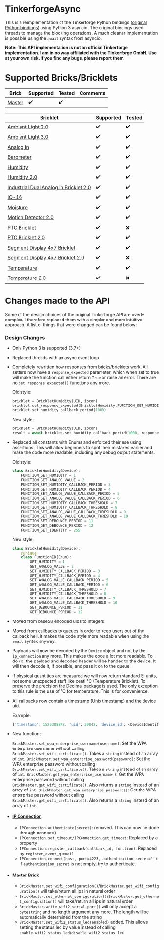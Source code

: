 # TinkerforgeAsync
This is a reimplementation of the Tinkerforge Python bindings ([original Python bindings](https://www.tinkerforge.com/en/doc/Software/API_Bindings_Python.html)) using Python 3 asyncio. The original bindings used threads to manage the blocking operations. A much cleaner implementation is possible using the `await` syntax from asyncio.

**Note: This API implementation is not an official Tinkerforge implementation. I am in no way affiliated with the Tinkerforge GmbH. Use at your own risk. If you find any bugs, please report them.**

# Supported Bricks/Bricklets
|Brick|Supported|Tested|Comments|
|--|--|--|--|
|[Master](https://www.tinkerforge.com/en/doc/Hardware/Bricks/Master_Brick.html)|:heavy_check_mark:|:heavy_check_mark:|  |

|Bricklet|Supported|Tested|
|--|--|--|
|[Ambient Light 2.0](https://www.tinkerforge.com/en/doc/Hardware/Bricklets/Ambient_Light_V2.html)|:heavy_check_mark:|:heavy_check_mark:|
|[Ambient Light 3.0](https://www.tinkerforge.com/en/doc/Hardware/Bricklets/Ambient_Light_V3.html)|:heavy_check_mark:|:heavy_check_mark:|
|[Analog In](https://www.tinkerforge.com/en/doc/Hardware/Bricklets/Analog_In.html)|:heavy_check_mark:|:heavy_check_mark:|
|[Barometer](https://www.tinkerforge.com/en/doc/Hardware/Bricklets/Barometer.html)|:heavy_check_mark:|:heavy_check_mark:|
|[Humidity](https://www.tinkerforge.com/en/doc/Hardware/Bricklets/Humidity.html)|:heavy_check_mark:|:heavy_check_mark:|
|[Humidity 2.0](https://www.tinkerforge.com/en/doc/Hardware/Bricklets/Humidity_V2.html)|:heavy_check_mark:|:heavy_check_mark:|
|[Industrial Dual Analog In Bricklet 2.0](https://www.tinkerforge.com/en/doc/Hardware/Bricklets/Industrial_Dual_Analog_In_V2.html)|:heavy_check_mark:|:heavy_check_mark:|
|[IO-16](https://www.tinkerforge.com/en/doc/Hardware/Bricklets/IO16.html)|:heavy_check_mark:|:heavy_check_mark:|
|[Moisture](https://www.tinkerforge.com/en/doc/Hardware/Bricklets/Moisture.html)|:heavy_check_mark:|:heavy_check_mark:|
|[Motion Detector 2.0](https://www.tinkerforge.com/de/doc/Hardware/Bricklets/Motion_Detector_V2.html)|:heavy_check_mark:|:heavy_check_mark:|
|[PTC Bricklet](https://www.tinkerforge.com/en/doc/Hardware/Bricklets/PTC.html)|:heavy_check_mark:|:x:|
|[PTC Bricklet 2.0](https://www.tinkerforge.com/en/doc/Hardware/Bricklets/PTC_V2.html)|:heavy_check_mark:|:heavy_check_mark:|
|[Segment Display 4x7 Bricklet](https://www.tinkerforge.com/en/doc/Hardware/Bricklets/Segment_Display_4x7.html)|:heavy_check_mark:|:heavy_check_mark:|
|[Segment Display 4x7 Bricklet 2.0](https://www.tinkerforge.com/en/doc/Hardware/Bricklets/Segment_Display_4x7_V2.html)|:heavy_check_mark:|:x:|
|[Temperature](https://www.tinkerforge.com/en/doc/Hardware/Bricklets/Temperature.html)|:heavy_check_mark:|:heavy_check_mark:|
|[Temperature 2.0](https://www.tinkerforge.com/en/doc/Hardware/Bricklets/Temperature_V2.html)|:heavy_check_mark:|:x:|

# Changes made to the API
Some of the design choices of the original Tinkerforge API are overly complex. I therefore replaced them with a simpler and more intuitive approach. A list of things that were changed can be found below:
### Design Changes
- Only Python 3 is supported (3.7+)
 - Replaced threads with an async event loop
 - Completely rewritten how responses from bricks/bricklets work. All setters now have a `response_expected` parameter, which when set to true will make the function call either return `True` or raise an error. There are no `set_response_expected()` functions any more.

   Old style:
   ```python
   bricklet = BrickletHumidity(UID, ipcon)
   bricklet.set_response_expected(BrickletHumidity.FUNCTION_SET_HUMIDITY_CALLBACK_PERIOD, True)
   bricklet.set_humidity_callback_period(1000)
   ```
   New style:
   ```python
   bricklet = BrickletHumidity(UID, ipcon)
   result = await bricklet.set_humidity_callback_period(1000, response_expected=True)    # True if successful
   ```
 - Replaced all constants with Enums and enforced their use using assertions. This will allow beginners to spot their mistakes earlier and make the code more readable, including any debug output statements.

   Old style:
   ```python
   class BrickletHumidity(Device):
       FUNCTION_GET_HUMIDITY = 1
       FUNCTION_GET_ANALOG_VALUE = 2
       FUNCTION_SET_HUMIDITY_CALLBACK_PERIOD = 3
       FUNCTION_GET_HUMIDITY_CALLBACK_PERIOD = 4
       FUNCTION_SET_ANALOG_VALUE_CALLBACK_PERIOD = 5
       FUNCTION_GET_ANALOG_VALUE_CALLBACK_PERIOD = 6
       FUNCTION_SET_HUMIDITY_CALLBACK_THRESHOLD = 7
       FUNCTION_GET_HUMIDITY_CALLBACK_THRESHOLD = 8
       FUNCTION_SET_ANALOG_VALUE_CALLBACK_THRESHOLD = 9
       FUNCTION_GET_ANALOG_VALUE_CALLBACK_THRESHOLD = 10
       FUNCTION_SET_DEBOUNCE_PERIOD = 11
       FUNCTION_GET_DEBOUNCE_PERIOD = 12
       FUNCTION_GET_IDENTITY = 255
   ```

   New style:
   ```python
   class BrickletHumidity(Device):
       @unique
       class FunctionID(Enum):
           GET_HUMIDITY = 1
           GET_ANALOG_VALUE = 2
           SET_HUMIDITY_CALLBACK_PERIOD = 3
           GET_HUMIDITY_CALLBACK_PERIOD = 4
           SET_ANALOG_VALUE_CALLBACK_PERIOD = 5
           GET_ANALOG_VALUE_CALLBACK_PERIOD = 6
           SET_HUMIDITY_CALLBACK_THRESHOLD = 7
           GET_HUMIDITY_CALLBACK_THRESHOLD = 8
           SET_ANALOG_VALUE_CALLBACK_THRESHOLD = 9
           GET_ANALOG_VALUE_CALLBACK_THRESHOLD = 10
           SET_DEBOUNCE_PERIOD = 11
           GET_DEBOUNCE_PERIOD = 12
   ```
 - Moved from base58 encoded uids to integers
 - Moved from callbacks to queues in order to keep users out of the callback hell. It makes the code style more readable when using the `await` syntax anyway.
 - Payloads will now be decoded by the `Device` object and not by the `ip_connection` any more. This makes the code a lot more readable. To do so, the payload and decoded header will be handed to the device. It will then decode it, if possible, and pass it on to the queue.
 - If physical quantities are measured we will now return standard SI units, not some unexpected stuff like centi °C (Temperature Bricklet). To preserve the precision the Decimal package is used. The only exception to this rule is the use of °C for temperature. This is for convenience.
 - All callbacks now contain a timestamp (Unix timestamp) and the device uid.

   Example:
   ```python
   {'timestamp': 1525308878, 'uid': 30842, 'device_id': <DeviceIdentifier.BrickletHumidity: 27>, 'function_id': <CallbackID.humidity_reached: 15>, 'payload': Decimal('43.6')}
   ```

 - New functions:

   `BrickMaster.set_wpa_enterprise_username(username)`: Set the WPA enterprise username without calling `BrickMaster.set_wifi_certificate()`. Takes a `string` instead of an array of `int`.
   `BrickMaster.set_wpa_enterprise_password(password)`: Set the WPA enterprise password without calling `BrickMaster.set_wifi_certificate()`. Takes a `string` instead of an array of `int`.
   `BrickMaster.get_wpa_enterprise_username()`: Get the WPA enterprise password without calling `BrickMaster.get_wifi_certificate()`. Also returns a `string` instead of an array of `int`.
   `BrickMaster.get_wpa_enterprise_password()`: Get the WPA enterprise password without calling `BrickMaster.get_wifi_certificate()`. Also returns a `string` instead of an array of `int`.

- #### [IP Connection](https://www.tinkerforge.com/en/doc/Software/IPConnection_Python.html#api)
   - `IPConnection.authenticate(secret)`: removed. This can now be done through connect()
   - `IPConnection.set_timeout/IPConnection.get_timeout`: Replaced by a property
   - `IPConnection.register_callback(callback_id, function)`: Replaced by `register_event_queue()`
   - `IPConnection.connect(host, port=4223, authentication_secret='')`: If `authentication_secret` is not empty, try to authenticate.

- #### [Master Brick](https://www.tinkerforge.com/en/doc/Software/Bricks/Master_Brick_Python.html)
   - `BrickMaster.set_wifi_configuration()`/`BrickMaster.get_wifi_configuration()` will take/return all ips in natural order
   - `BrickMaster.set_ethernet_configuration()`/`BrickMaster.get_ethernet_configuration()` will take/return all ips in natural order
   - `BrickMaster.write_wifi2_serial_port()` will only accept a `bytestring` and no length argument any more. The length will be automatically determined from the string.
   - `BrickMaster.set_wifi2_status_led(enabled)` added. This allows setting the status led by value instead of calling `enable_wifi2_status_led`/`disable_wifi2_status_led`
